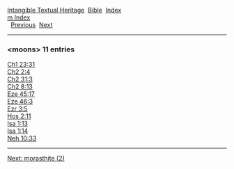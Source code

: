 [Intangible Textual Heritage](../../index)  [Bible](../index) 
[Index](index)   
[m Index](_m_)  
  [Previous](c07546)  [Next](c07548) 

------------------------------------------------------------------------

### &lt;moons&gt; 11 entries

[Ch1 23:31](../kjv/ch1023.htm#031)  
[Ch2 2:4](../kjv/ch2002.htm#004)  
[Ch2 31:3](../kjv/ch2031.htm#003)  
[Ch2 8:13](../kjv/ch2008.htm#013)  
[Eze 45:17](../kjv/eze045.htm#017)  
[Eze 46:3](../kjv/eze046.htm#003)  
[Ezr 3:5](../kjv/ezr003.htm#005)  
[Hos 2:11](../kjv/hos002.htm#011)  
[Isa 1:13](../kjv/isa001.htm#013)  
[Isa 1:14](../kjv/isa001.htm#014)  
[Neh 10:33](../kjv/neh010.htm#033)  

------------------------------------------------------------------------

[Next: morasthite (2)](c07548)
